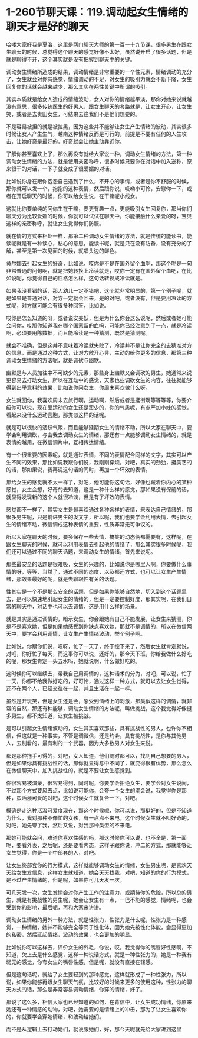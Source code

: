 # 1-260节聊天课：119.调动起女生情绪的聊天才是好的聊天

哈喽大家好我是夏洛，这里是两门聊天大师的第一百一十九节课，很多男生在跟女生聊天的时候，总觉得这个聊天的感觉好像不太好，虽然说开启了很多话题，但是就是聊得不开，这个其实就是没有把握到聊天中的关键。

调动女生情绪所造成的结果，调动情绪是非常重要的一个性元素，情绪调动的充分了，女生就会对你有感觉，情绪调动的不足，对女生的吸引力就会不断下降，女生回复你的话就会越来越少，那么其实在两性关键中所谓的吸引。

其实本质就是给女人造成的情绪波动，女人对你的情绪越平淡，那你对她来说就越没有意思，很多传统医生的好男人，跟女生聊天的套路就是，让女生开心，让女生笑，或者是去贵田女生，可结果去往我们不是他们想要的。

不是容易被担的就是被拉黑，因为这些并不能够让女生产生情绪的波动，其实很多时候让女人产生生气，越南这种情绪反而是可行的，前提是不要有任何的人生攻击，让她好奇是最好的，好奇就会让她主动靠近你。

了解你甚至喜欢上了，那么再没有就给大家说一种，调动女生情绪的方法，第一种调动女生情绪的方法，就是使用亲密称呼，很多时候只要你在对话中加入逆称，原来很干的对话，一下子就变成了很爱媚的对话。

比如说你身在跟你抱怨自己遇到了什么，不开心的事情，或者是你不舒服的时候，那你就可以发一个，抱抱的这种表情，然后跟你说，哎呦小可怜，安慰你一下，或者在开启聊天的时候，你可以给女生说，在干嘛呢小线女。

这就比你要单纯的问你生在干嘛，要更有趣一点，更能吸引女生回复你，那当你们聊天分为比较爱媚的时候，你就可以试试在聊天中，你能接触什么亲爱的呀，宝贝这样的亲密称呼，就让女生觉得你们防服。

就在情的方式来相处一样，那第二种调动女生情绪的方法，就是传统的能读书，能读呢就是有一种读心，粘心的意思，能读书呢，就是只在没有防备，没有充分的了解，甚至是第一次见面的时候，就唱头边的鲜色。

黄尔娜去引起女生的好奇，比如说，哎你是不是在国外留个血啊，那这个呢是一句非常普通的问句啊，就是把她转换上冷读就是，哎你一定有在国外留个血吧，在比如说呢，你觉得自己的性格怎么样，这句话转换成冷读就是。

如果我没看错的话，那人幼儿一定不错吧，这个就非常明显的，第一个例子呢，就是如果是普通对话，对方一定就会回来，是的对吧，或者没有，但是要用冷读的方式呢，对方就可能会有很多种回答，比如说。

哎你是怎么知道的呀，或者说安美妖，但是为什么你会这么说呢，然后或者她可能会问你，哎那你知道我在哪个国家留的血吗，可能你已经注意到了一点，就是冷读啊，必须要用陈数据，而且能冷读是一种猜测，既然是猜测呢。

就会不准确，但是这并不意味着冷读就失败了，冷读并不是让你完全的去猜准对方的信息，而是通过这种方式，让对方敞开心非，主动的给你更多的信息，那第三种调动女生情绪的方法呢，就是调砍与幽默。

幽默是与人员加往中不可缺少的元素，那些身上幽默又会调砍的男生，她通常来说更容易去打动女生，所以在互动中的感觉，天家也些调砍女生的内容，往往就能够得到出乎意料的效果，比如说你问女生，你周末喜欢做什么呀。

女生就回你，我喜欢周末去旅行啊，运动啊，然后或者是逛街啊等等等等，你要介绍你可以说，现在爱运动的女生还是蛮少的，你的气质呢，有点严加小妹的感觉，看起来没什么运动喜胞，那类似这样的话呢。

就是可以很快的活跃气贩，而且能够延期女生的情绪不动，所以大家在聊天中，要学会利用调砍，与由我去调动女生的情绪，那还有一点能够调动女生情绪的，就是表情的越用，在微信调片中，互相传达情绪。

有一个很重要的因素呢，就是通过表情，不同的表情配合同样的文字，其实可以产生不同的效果，那比如说我跟你们说，我刚刚穿烦，对吧，真实的劲劲，挺美艺的的话，那如果说，我再说这句话的同时，再加一个坏效的表情。

那给女生的感觉就不太一样了，对吧，他可能你这句话，好像也藏着你内心的某种感觉，女生会想，好奇的去知道，这是一种什么样的感觉，那如果没有保前的话，就显得发现新的这个人就很冷淡，但是有了坏效的表情。

感觉都不一样了，其实女生是最喜欢通过各种各样的表情，来表达自己情绪的，那很多男生呢，只是前进男生的发文字，所以呢，我们也要学会利用表情，去引起女生的情绪不动，微信调成这种表情的重要，性质非常无可争议的。

所以大家在聊天的时候，要多保存一些表情，搞笑的动态俩都需要有，这样呢，在跟女生聊天的时候，就可以利用表情去引起他的情绪了，那么其实很多时候呢，我们还可以通过不同的聊天话题，来调动女生的情绪，首先来说呢。

那些最安全的话题是很难吸，女生的兴趣的，比如说你是哪里人啊，你要做什么事情的呀，等等，当然了，通过不同的态度，以及都还方式，也可以让女生产生情绪，那效果最好的呢，就是去聊跟性有关的话题。

性其实是一个不是那么安全的话题，但是如果你能够自然地，切入到这个话题里去，是可以快速地引起女生的情绪的，但是一定要控制好度，那其实呢，在我们日常的聊天中，对话中也可以去调情，这是用什么样的场景。

就是其实是通过调情的，暗示女生，你会跟她有自己不能发展，让女生来猜测，你是不是喜欢她，但是如果她感受到你缺点喜欢她，那就不是调情的，所以在微信两天中，要学会利用调情，让女生产生情绪波动，举个例子啊。

比如说，你跟你们说，哎呀，忙了一天了，终于控下来了，然后女生就肯定就说，对吧，你好忙了每天，而这事你可以说，还好的，那今天下班，你给我做什么好吃的呢，那女生肯定一头五水吗，她就说啊，什么做好吃的。

这时候你可以继续去，带我自己用调情的，这种话术的分为，对吧，可以说，忙了一天，你都不给我做好吃的，好可怜，通过这样一种方式，就可以去让女生觉得，还不在两个人，已经交往在一起，并且生活在一起一样。

虽然是开玩笑，但是女生还是会，感受到情绪上的刺激，那类似这样的调情，就非常的自然，那还有种能够，调动女生情绪的方法呢，叫做挑战，这个我觉得好像挺多男生，都不太知道，让女生被挑战。

是可以引起女生情绪波动的，女生其实喜欢那些，具有挑战性的男人，也许你不相信，但这就是一种事实，不管是调微信，还是约会，具有挑战性，是你与其他男人，去别看的，最有利的一个武器，因为大多数男人对女生来说。

都是那种拖手可得的，对吧，女人知道，他们随时都可以，找到自己想要的男人，但是如果你具有挑战性的话，那你就显得与中不同了，就变得很有优势，那么怎么在微信聊天中，加入挑战性的，就是不要让女生感觉到。

你很容易被演藥，很容易得到，同时呢，你要学会拒绝女生，要学会对女生说闹，不过那个方式要风去点，比如说可能你，会夸一个女生的潮会说，我觉得你是那种，蛮活潑可爱的对吧，这个时候女生就复合一下，对吧。

模确是走这种活潑可爱度现在，那这个时候呢，你可以说，那挺好的，但是不知道为什么，我对那种不像忙的女孩，有一点点不来电，这个时候女生就不叫好奇的，对吧，她先夸了我，然后又说，对我那种类型的不来电。

那她可能就会问，难道你喜欢性感的吗，那这时候你可以说，也不全是，第一面呢，要看外表，之后呢，还是要看内态，这样子跟你说，冲二的方式，那就能够让女生觉得，你是一个中部套的人，对吧。

让女生终部套你的行为模式，这样就能够调动女生的情绪，女生男生呢，是喜欢天天给女生发信息，这样女生就知道，她会天天找我，对吧，知道的你的行为模式，是不过产生情绪的，但是呢，如果你可几天发一次。

可几天发一次，女生发愉会对你产生工作的注意力，或期待你的危险，所以总的男生，就是有挑战性的男生呢，她会让女生有一点，一巴不能的感觉，情绪呢，也会受到你的影响，最后呢，再和大家来讲讲。

调动女生情绪的另外一种方法，就是性张力，性张力是什么呢，性张力是一种感觉，一种情绪，她并不能够完全等同于性化体，因为她先被性化体能，会显得更加的私密，然后延起情绪，波动的效果，也会更加的明显。

比如说你可以这样去，评价女生的外毛，你说，哎，我觉得你的嘴唇好性感啊，不知道，欠上去是什么感觉，这样一种说话方式，就是一种性张力的，她是一种我有弱无的感觉，你夸女生的嘴唇性感，但是呢，就没有直接在轻感。

但是这句话呢，就给了女生要轻到的那种感觉，这样就形成了一种性张力，所以说，如果你能够再跟女生聊天气氛，比较好的时候来更多的使用这种，性张力的聊天方式的话，那么是非常容易调动情绪，你穿的情绪，好了。

那说了这么多，相信大家也已经知道的如何，在背信中，让女生成功情绪，你原来她还有一种情感的动物，对吧，她需要的是情绪上的冲击，那为了让女生喜欢你的，你就要学会穿她情绪，和波动给她们。

而不是从逻辑上去打动她们，就说服她们，好，那今天呢就先给大家讲到这里